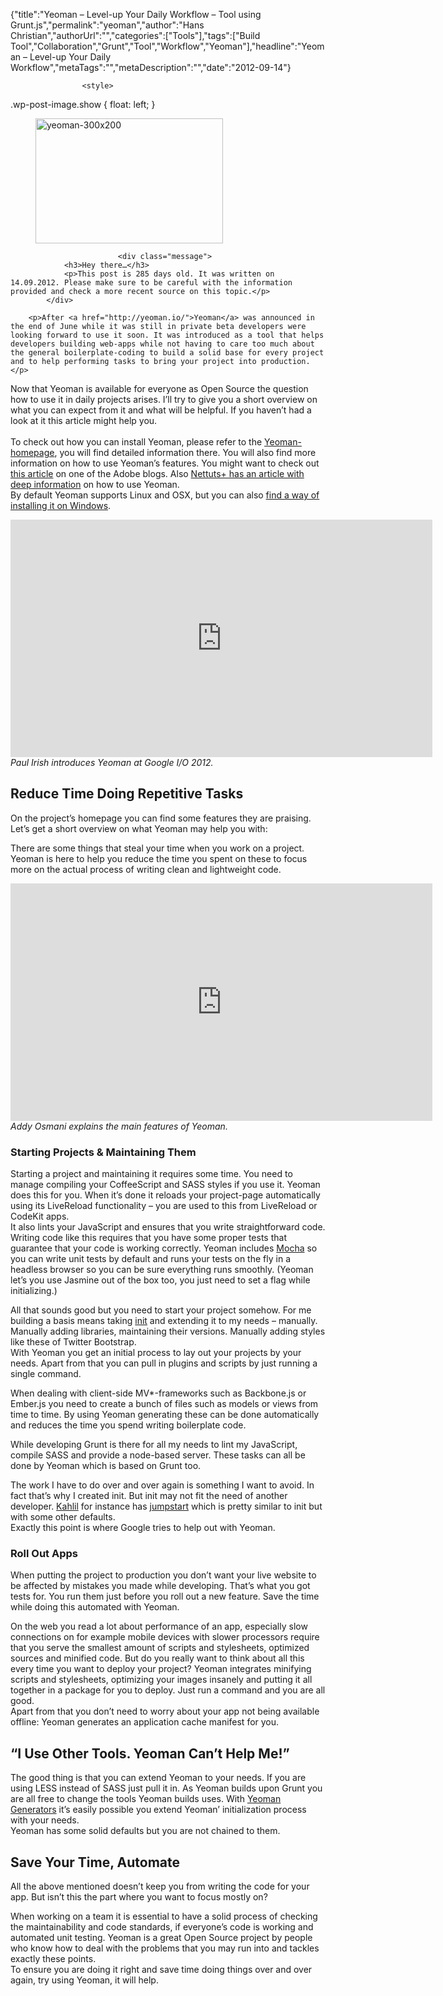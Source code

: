 {"title":"Yeoman – Level-up Your Daily Workflow – Tool using Grunt.js","permalink":"yeoman","author":"Hans Christian","authorUrl":"","categories":["Tools"],"tags":["Build Tool","Collaboration","Grunt","Tool","Workflow","Yeoman"],"headline":"Yeoman – Level-up Your Daily Workflow","metaTags":"","metaDescription":"","date":"2012-09-14"}


		

					<style>
  .wp-post-image.show {
    float: left;
  }
</style>		
					<figure class="aligncenter">
				<img width="300" height="200" src="http://drublic.de/blog/wp-content/uploads/2012/09/yeoman-300x200.png" class="attachment-medium wp-post-image" alt="yeoman-300x200" />			</figure>
		
							<div class="message">
				<h3>Hey there…</h3>
				<p>This post is 285 days old. It was written on 14.09.2012. Please make sure to be careful with the information provided and check a more recent source on this topic.</p>
			</div>
		
		<p>After <a href="http://yeoman.io/">Yeoman</a> was announced in the end of June while it was still in private beta developers were looking forward to use it soon. It was introduced as a tool that helps developers building web-apps while not having to care too much about the general boilerplate-coding to build a solid base for every project and to help performing tasks to bring your project into production.</p>
<p>Now that Yeoman is available for everyone as Open Source the question how to use it in daily projects arises. I’ll try to give you a short overview on what you can expect from it and what will be helpful. If you haven’t had a look at it this article might help you.<br />
<span id="more-1050"></span><br />
To check out how you can install Yeoman, please refer to the <a href="http://yeoman.io/">Yeoman-homepage</a>, you will find detailed information there. You will also find more information on how to use Yeoman’s features. You might want to check out <a href="http://www.adobe.com/devnet/html5/articles/yeoman-at-your-service.html">this article</a> on one of the Adobe blogs. Also <a href="http://net.tutsplus.com/tutorials/tools-and-tips/say-yo-to-yeoman/">Nettuts+ has an article with deep information</a> on how to use Yeoman.<br />
By default Yeoman supports Linux and OSX, but you can also <a href="http://www.decodize.com/css/installing-yeoman-front-end-development-stack-windows/">find a way of installing it on Windows</a>.</p>
<p><iframe width="675" height="380" src="http://www.youtube.com/embed/Mk-tFn2Ix6g#t=1371s" frameborder="0" allowfullscreen="allowfullscreen"></iframe><br />
<i>Paul Irish introduces Yeoman at Google I/O 2012.</i></p>
<h2>Reduce Time Doing Repetitive Tasks</h2>
<p>On the project’s homepage you can find some features they are praising. Let’s get a short overview on what Yeoman may help you with:</p>
<p>There are some things that steal your time when you work on a project. Yeoman is here to help you reduce the time you spent on these to focus more on the actual process of writing clean and lightweight code.</p>
<p><iframe width="675" height="380" src="http://www.youtube.com/embed/vFacaBinGZ0" frameborder="0" allowfullscreen="allowfullscreen"></iframe><br />
<i>Addy Osmani explains the main features of Yeoman.</i></p>
<h3>Starting Projects &amp; Maintaining Them</h3>
<p>Starting a project and maintaining it requires some time. You need to manage compiling your CoffeeScript and SASS styles if you use it. Yeoman does this for you. When it’s done it reloads your project-page automatically using its LiveReload functionality – you are used to this from LiveReload or CodeKit apps.<br />
It also lints your JavaScript and ensures that you write straightforward code. Writing code like this requires that you have some proper tests that guarantee that your code is working correctly. Yeoman includes <a href="http://visionmedia.github.com/mocha/">Mocha</a> so you can write unit tests by default and runs your tests on the fly in a headless browser so you can be sure everything runs smoothly. (Yeoman let’s you use Jasmine out of the box too, you just need to set a flag while initializing.)</p>
<p>All that sounds good but you need to start your project somehow. For me building a basis means taking <a href="http://drublic.de/blog/building-advanced-initial-boilerpalte/">init</a> and extending it to my needs – manually. Manually adding libraries, maintaining their versions. Manually adding styles like these of Twitter Bootstrap.<br />
With Yeoman you get an initial process to lay out your projects by your needs. Apart from that you can pull in plugins and scripts by just running a single command.</p>
<p>When dealing with client-side MV*-frameworks such as Backbone.js or Ember.js you need to create a bunch of files such as models or views from time to time. By using Yeoman generating these can be done automatically and reduces the time you spend writing boilerplate code.</p>
<p>While developing Grunt is there for all my needs to lint my JavaScript, compile SASS and provide a node-based server. These tasks can all be done by Yeoman which is based on Grunt too.</p>
<p>The work I have to do over and over again is something I want to avoid. In fact that’s why I created init. But init may not fit the need of another developer. <a href="https://twitter.com/hellokahlil">Kahlil</a> for instance has <a href="https://github.com/kahlil/jumpstart">jumpstart</a> which is pretty similar to init but with some other defaults.<br />
Exactly this point is where Google tries to help out with Yeoman.</p>
<h3>Roll Out Apps</h3>
<p>When putting the project to production you don’t want your live website to be affected by mistakes you made while developing. That’s what you got tests for. You run them just before you roll out a new feature. Save the time while doing this automated with Yeoman.</p>
<p>On the web you read a lot about performance of an app, especially slow connections on for example mobile devices with slower processors require that you serve the smallest amount of scripts and stylesheets, optimized sources and minified code. But do you really want to think about all this every time you want to deploy your project? Yeoman integrates minifying scripts and stylesheets, optimizing your images insanely and putting it all together in a package for you to deploy. Just run a command and you are all good.<br />
Apart from that you don’t need to worry about your app not being available offline: Yeoman generates an application cache manifest for you.</p>
<h2>“I Use Other Tools. Yeoman Can’t Help Me!”</h2>
<p>The good thing is that you can extend Yeoman to your needs. If you are using LESS instead of SASS just pull it in. As Yeoman builds upon Grunt you are all free to change the tools Yeoman builds uses. With <a href="https://github.com/yeoman/generators/">Yeoman Generators</a> it’s easily possible you extend Yeoman’ initialization process with your needs.<br />
Yeoman has some solid defaults but you are not chained to them.</p>
<h2>Save Your Time, Automate</h2>
<p>All the above mentioned doesn’t keep you from writing the code for your app. But isn’t this the part where you want to focus mostly on?</p>
<p>When working on a team it is essential to have a solid process of checking the maintainability and code standards, if everyone’s code is working and automated unit testing. Yeoman is a great Open Source project by people who know how to deal with the problems that you may run into and tackles exactly these points.<br />
To ensure you are doing it right and save time doing things over and over again, try using Yeoman, it will help.</p>
				

		
	